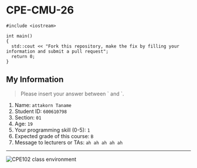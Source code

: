 # CPE-CMU-26
>
```
#include <iostream>

int main()
{
  std::cout << "Fork this repository, make the fix by filling your information and submit a pull request";
  return 0;
}
```

## My Information
> Please insert your answer between \` and \`.

1. Name: `attakorn Taname`
2. Student ID: `600610798`
3. Section: `01`
4. Age: `19`
5. Your programming skill (0-5): `1`
6. Expected grade of this course: `B`
7. Message to lecturers or TAs: `ah ah ah ah ah `

---
![CPE102 class environment](https://github.com/tmwatchanan/CPE-CMU-26/raw/master/cpe102_class_envi.jpg)
